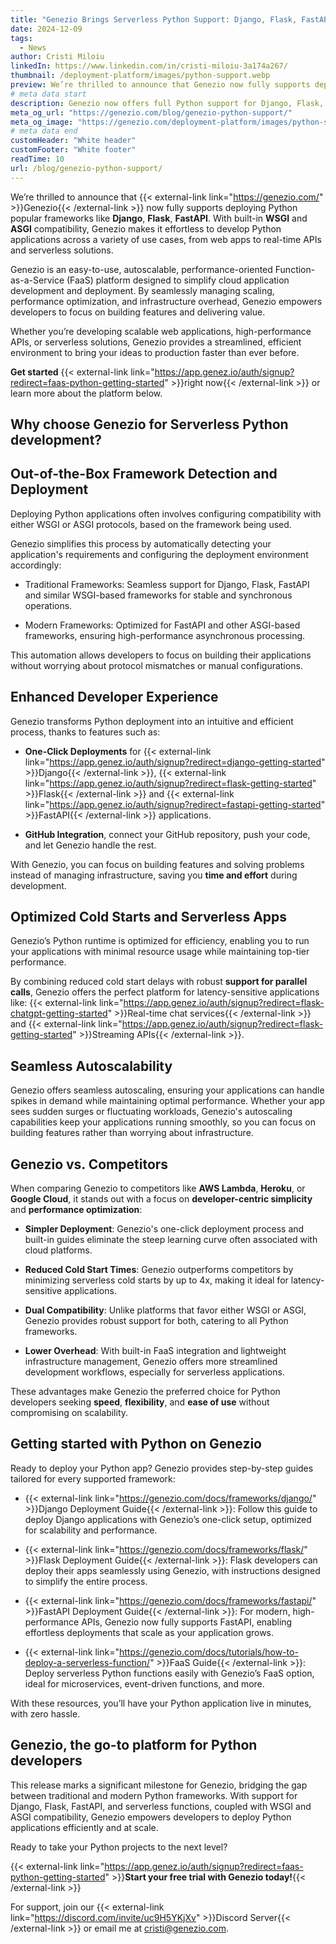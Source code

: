 ```yaml
---
title: "Genezio Brings Serverless Python Support: Django, Flask, FastAPI, and FaaS Now Integrated"
date: 2024-12-09
tags:
  - News
author: Cristi Miloiu
linkedIn: https://www.linkedin.com/in/cristi-miloiu-3a174a267/
thumbnail: /deployment-platform/images/python-support.webp
preview: We’re thrilled to announce that Genezio now fully supports deploying Python popular frameworks like Django, Flask, FastAPI. With built-in WSGI and ASGI compatibility, Genezio makes it effortless to develop Python applications across a variety of use cases, from web apps to real-time APIs and serverless solutions.
# meta data start
description: Genezio now offers full Python support for Django, Flask, FastAPI, and Function-as-a-Service, streamlining deployments with WSGI and ASGI compatibility.
meta_og_url: "https://genezio.com/blog/genezio-python-support/"
meta_og_image: "https://genezio.com/deployment-platform/images/python-support.webp"
# meta data end
customHeader: "White header"
customFooter: "White footer"
readTime: 10
url: /blog/genezio-python-support/
---
```


We’re thrilled to announce that {{< external-link link="https://genezio.com/" >}}Genezio{{< /external-link >}} now fully supports deploying Python popular frameworks like **Django**, **Flask**, **FastAPI**. With built-in **WSGI** and **ASGI** compatibility, Genezio makes it effortless to develop Python applications across a variety of use cases, from web apps to real-time APIs and serverless solutions.

Genezio is an easy-to-use, autoscalable, performance-oriented Function-as-a-Service (FaaS) platform designed to simplify cloud application development and deployment. By seamlessly managing scaling, performance optimization, and infrastructure overhead, Genezio empowers developers to focus on building features and delivering value.

Whether you’re developing scalable web applications, high-performance APIs, or serverless solutions, Genezio provides a streamlined, efficient environment to bring your ideas to production faster than ever before.

**Get started** {{< external-link link="https://app.genez.io/auth/signup?redirect=faas-python-getting-started" >}}right now{{< /external-link >}} or learn more about the platform below.

## Why choose Genezio for Serverless Python development?

## Out-of-the-Box Framework Detection and Deployment

Deploying Python applications often involves configuring compatibility with either WSGI or ASGI protocols, based on the framework being used.

Genezio simplifies this process by automatically detecting your application's requirements and configuring the deployment environment accordingly:

- Traditional Frameworks: Seamless support for Django, Flask, FastAPI and similar WSGI-based frameworks for stable and synchronous operations.

- Modern Frameworks: Optimized for FastAPI and other ASGI-based frameworks, ensuring high-performance asynchronous processing.

This automation allows developers to focus on building their applications without worrying about protocol mismatches or manual configurations.

## Enhanced Developer Experience

Genezio transforms Python deployment into an intuitive and efficient process, thanks to features such as:

- **One-Click Deployments** for {{< external-link link="https://app.genez.io/auth/signup?redirect=django-getting-started" >}}Django{{< /external-link >}}, {{< external-link link="https://app.genez.io/auth/signup?redirect=flask-getting-started" >}}Flask{{< /external-link >}} and {{< external-link link="https://app.genez.io/auth/signup?redirect=fastapi-getting-started" >}}FastAPI{{< /external-link >}} applications.

- **GitHub Integration**, connect your GitHub repository, push your code, and let Genezio handle the rest.

With Genezio, you can focus on building features and solving problems instead of managing infrastructure, saving you **time and effort** during development.

## Optimized Cold Starts and Serverless Apps

Genezio’s Python runtime is optimized for efficiency, enabling you to run your applications with minimal resource usage while maintaining top-tier performance.

By combining reduced cold start delays with robust **support for parallel calls**, Genezio offers the perfect platform for latency-sensitive applications like: {{< external-link link="https://app.genez.io/auth/signup?redirect=flask-chatgpt-getting-started" >}}Real-time chat services{{< /external-link >}} and {{< external-link link="https://app.genez.io/auth/signup?redirect=flask-getting-started" >}}Streaming APIs{{< /external-link >}}.

## Seamless Autoscalability

Genezio offers seamless autoscaling, ensuring your applications can handle spikes in demand while maintaining optimal performance. Whether your app sees sudden surges or fluctuating workloads, Genezio's autoscaling capabilities keep your applications running smoothly, so you can focus on building features rather than worrying about infrastructure.

## Genezio vs. Competitors

When comparing Genezio to competitors like **AWS Lambda**, **Heroku**, or **Google Cloud**, it stands out with a focus on **developer-centric simplicity** and **performance optimization**:

- **Simpler Deployment**: Genezio's one-click deployment process and built-in guides eliminate the steep learning curve often associated with cloud platforms.

- **Reduced Cold Start Times**: Genezio outperforms competitors by minimizing serverless cold starts by up to 4x, making it ideal for latency-sensitive applications.

- **Dual Compatibility**: Unlike platforms that favor either WSGI or ASGI, Genezio provides robust support for both, catering to all Python frameworks.

- **Lower Overhead**: With built-in FaaS integration and lightweight infrastructure management, Genezio offers more streamlined development workflows, especially for serverless applications.

These advantages make Genezio the preferred choice for Python developers seeking **speed**, **flexibility**, and **ease of use** without compromising on scalability.

## Getting started with Python on Genezio

Ready to deploy your Python app? Genezio provides step-by-step guides tailored for every supported framework:

- {{< external-link link="https://genezio.com/docs/frameworks/django/" >}}Django Deployment Guide{{< /external-link >}}: Follow this guide to deploy Django applications with Genezio’s one-click setup, optimized for scalability and performance.

- {{< external-link link="https://genezio.com/docs/frameworks/flask/" >}}Flask Deployment Guide{{< /external-link >}}: Flask developers can deploy their apps seamlessly using Genezio, with instructions designed to simplify the entire process.

- {{< external-link link="https://genezio.com/docs/frameworks/fastapi/" >}}FastAPI Deployment Guide{{< /external-link >}}: For modern, high-performance APIs, Genezio now fully supports FastAPI, enabling effortless deployments that scale as your application grows.

- {{< external-link link="https://genezio.com/docs/tutorials/how-to-deploy-a-serverless-function/" >}}FaaS Guide{{< /external-link >}}: Deploy serverless Python functions easily with Genezio’s FaaS option, ideal for microservices, event-driven functions, and more.

With these resources, you’ll have your Python application live in minutes, with zero hassle.

## Genezio, the go-to platform for Python developers

This release marks a significant milestone for Genezio, bridging the gap between traditional and modern Python frameworks. With support for Django, Flask, FastAPI, and serverless functions, coupled with WSGI and ASGI compatibility, Genezio empowers developers to deploy Python applications efficiently and at scale.

Ready to take your Python projects to the next level?

{{< external-link link="https://app.genez.io/auth/signup?redirect=faas-python-getting-started" >}}**Start your free trial with Genezio today!**{{< /external-link >}}

For support, join our {{< external-link link="https://discord.com/invite/uc9H5YKjXv" >}}Discord Server{{< /external-link >}} or email me at cristi@genezio.com.
